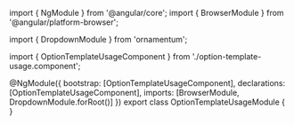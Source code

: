 import { NgModule } from '@angular/core';
import { BrowserModule } from '@angular/platform-browser';
  
import { DropdownModule } from 'ornamentum';
  
import { OptionTemplateUsageComponent } from './option-template-usage.component';

@NgModule({
 bootstrap: [OptionTemplateUsageComponent],
 declarations: [OptionTemplateUsageComponent],
 imports: [BrowserModule, DropdownModule.forRoot()]
})
export class OptionTemplateUsageModule {
}
